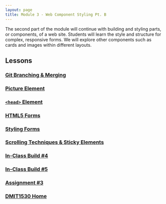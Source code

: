 ```yaml
---
layout: page
title: Module 3 - Web Component Styling Pt. B
---
```


The second part of the module will continue with building and styling parts, or components, of a web site. Students will learn the style and structure for complex, responsive forms. We will explore other components such as cards and images within different layouts.

## Lessons
### [Git Branching & Merging](24-git-branch-merge/24-git-branch.merge.md)
### [Picture Element](25-picture/25-picture.md)
### [`<head>` Element](26-head/26-head.md)
### [HTML5 Forms](27-forms/27-forms.md)
### [Styling Forms](28-styling-forms/28-styling-forms.md)
### [Scrolling Techniques & Sticky Elements](29-scoll-sticky/29-scroll-sticky.md)
### [In-Class Build #4](30-build-04/30-build-04.md)
### [In-Class Build #5](31-build-05/31-build-05.md)
### [Assignment #3](32-assignment3/32-assignment-3.md)

### [DMIT1530 Home](../)